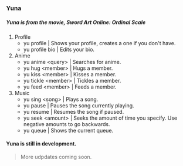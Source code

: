 ### Yuna
##### Yuna is from the movie, Sword Art Online: Ordinal Scale

1. Profile
   * yu profile | Shows your profile, creates a one if you don't have.
   * yu profile bio | Edits your bio.
2. Anime
   * yu anime \<query\> | Searches for anime.
   * yu hug \<member\> | Hugs a member.
   * yu kiss \<member\> | Kisses a member.
   * yu tickle \<member\> | Tickles a member.
   * yu feed \<member\> | Feeds a member.
3. Music
   * yu sing \<song\> | Plays a song.
   * yu pause | Pauses the song currently playing.
   * yu resume | Resumes the song if paused.
   * yu seek \<amount\> | Seeks the amount of time you specify. Use negative amounts to go backwards.
   * yu queue | Shows the current queue.
   
#### Yuna is still in development.
> More udpdates coming soon.
